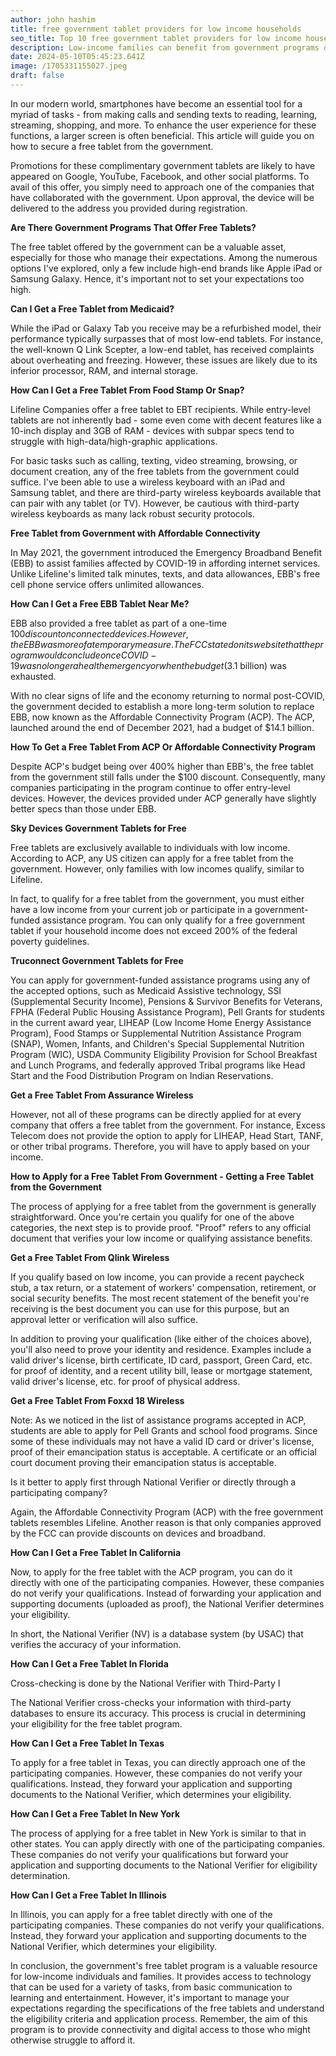 ```yaml
---
author: john hashim
title: free government tablet providers for low income households
seo_title: Top 10 free government tablet providers for low income households
description: Low-income families can benefit from government programs offering free or discounted tablets. 
date: 2024-05-10T05:45:23.641Z
image: /1705331155027.jpeg
draft: false
---
```


In our modern world, smartphones have become an essential tool for a myriad of tasks - from making calls and sending texts to reading, learning, streaming, shopping, and more. To enhance the user experience for these functions, a larger screen is often beneficial. This article will guide you on how to secure a free tablet from the government.

Promotions for these complimentary government tablets are likely to have appeared on Google, YouTube, Facebook, and other social platforms. To avail of this offer, you simply need to approach one of the companies that have collaborated with the government. Upon approval, the device will be delivered to the address you provided during registration.

**Are There Government Programs That Offer Free Tablets?**

The free tablet offered by the government can be a valuable asset, especially for those who manage their expectations. Among the numerous options I've explored, only a few include high-end brands like Apple iPad or Samsung Galaxy. Hence, it's important not to set your expectations too high.

**Can I Get a Free Tablet from Medicaid?**

While the iPad or Galaxy Tab you receive may be a refurbished model, their performance typically surpasses that of most low-end tablets. For instance, the well-known Q Link Scepter, a low-end tablet, has received complaints about overheating and freezing. However, these issues are likely due to its inferior processor, RAM, and internal storage.

**How Can I Get a Free Tablet From Food Stamp Or Snap?**

Lifeline Companies offer a free tablet to EBT recipients. While entry-level tablets are not inherently bad - some even come with decent features like a 10-inch display and 3GB of RAM - devices with subpar specs tend to struggle with high-data/high-graphic applications.

For basic tasks such as calling, texting, video streaming, browsing, or document creation, any of the free tablets from the government could suffice. I've been able to use a wireless keyboard with an iPad and Samsung tablet, and there are third-party wireless keyboards available that can pair with any tablet (or TV). However, be cautious with third-party wireless keyboards as many lack robust security protocols.

**Free Tablet from Government with Affordable Connectivity**

In May 2021, the government introduced the Emergency Broadband Benefit (EBB) to assist families affected by COVID-19 in affording internet services. Unlike Lifeline's limited talk minutes, texts, and data allowances, EBB's free cell phone service offers unlimited allowances.

**How Can I Get a Free EBB Tablet Near Me?**

EBB also provided a free tablet as part of a one-time $100 discount on connected devices. However, the EBB was more of a temporary measure. The FCC stated on its website that the program would conclude once COVID-19 was no longer a health emergency or when the budget ($3.1 billion) was exhausted.

With no clear signs of life and the economy returning to normal post-COVID, the government decided to establish a more long-term solution to replace EBB, now known as the Affordable Connectivity Program (ACP). The ACP, launched around the end of December 2021, had a budget of $14.1 billion.

**How To Get a Free Tablet From ACP Or Affordable Connectivity Program**

Despite ACP's budget being over 400% higher than EBB's, the free tablet from the government still falls under the $100 discount. Consequently, many companies participating in the program continue to offer entry-level devices. However, the devices provided under ACP generally have slightly better specs than those under EBB.

**Sky Devices Government Tablets for Free**

Free tablets are exclusively available to individuals with low income. According to ACP, any US citizen can apply for a free tablet from the government. However, only families with low incomes qualify, similar to Lifeline.

In fact, to qualify for a free tablet from the government, you must either have a low income from your current job or participate in a government-funded assistance program. You can only qualify for a free government tablet if your household income does not exceed 200% of the federal poverty guidelines.

**Truconnect Government Tablets for Free**

You can apply for government-funded assistance programs using any of the accepted options, such as Medicaid Assistive technology, SSI (Supplemental Security Income), Pensions & Survivor Benefits for Veterans, FPHA (Federal Public Housing Assistance Program), Pell Grants for students in the current award year, LIHEAP (Low Income Home Energy Assistance Program), Food Stamps or Supplemental Nutrition Assistance Program (SNAP), Women, Infants, and Children's Special Supplemental Nutrition Program (WIC), USDA Community Eligibility Provision for School Breakfast and Lunch Programs, and federally approved Tribal programs like Head Start and the Food Distribution Program on Indian Reservations.

**Get a Free Tablet From Assurance Wireless**

However, not all of these programs can be directly applied for at every company that offers a free tablet from the government. For instance, Excess Telecom does not provide the option to apply for LIHEAP, Head Start, TANF, or other tribal programs. Therefore, you will have to apply based on your income.

**How to Apply for a Free Tablet From Government - Getting a Free Tablet from the Government**

The process of applying for a free tablet from the government is generally straightforward. Once you're certain you qualify for one of the above categories, the next step is to provide proof. "Proof" refers to any official document that verifies your low income or qualifying assistance benefits.

**Get a Free Tablet From Qlink Wireless**

If you qualify based on low income, you can provide a recent paycheck stub, a tax return, or a statement of workers' compensation, retirement, or social security benefits. The most recent statement of the benefit you're receiving is the best document you can use for this purpose, but an approval letter or verification will also suffice.

In addition to proving your qualification (like either of the choices above), you'll also need to prove your identity and residence. Examples include a valid driver's license, birth certificate, ID card, passport, Green Card, etc. for proof of identity, and a recent utility bill, lease or mortgage statement, valid driver's license, etc. for proof of physical address.

**Get a Free Tablet From Foxxd 18 Wireless**

Note: As we noticed in the list of assistance programs accepted in ACP, students are able to apply for Pell Grants and school food programs. Since some of these individuals may not have a valid ID card or driver's license, proof of their emancipation status is acceptable. A certificate or an official court document proving their emancipation status is acceptable.

Is it better to apply first through National Verifier or directly through a participating company?

Again, the Affordable Connectivity Program (ACP) with the free government tablets resembles Lifeline. Another reason is that only companies approved by the FCC can provide discounts on devices and broadband.

**How Can I Get a Free Tablet In California**

Now, to apply for the free tablet with the ACP program, you can do it directly with one of the participating companies. However, these companies do not verify your qualifications. Instead of forwarding your application and supporting documents (uploaded as proof), the National Verifier determines your eligibility.

In short, the National Verifier (NV) is a database system (by USAC) that verifies the accuracy of your information.

**How Can I Get a Free Tablet In Florida**

Cross-checking is done by the National Verifier with Third-Party I

The National Verifier cross-checks your information with third-party databases to ensure its accuracy. This process is crucial in determining your eligibility for the free tablet program.

**How Can I Get a Free Tablet In Texas**

To apply for a free tablet in Texas, you can directly approach one of the participating companies. However, these companies do not verify your qualifications. Instead, they forward your application and supporting documents to the National Verifier, which determines your eligibility.

**How Can I Get a Free Tablet In New York**

The process of applying for a free tablet in New York is similar to that in other states. You can apply directly with one of the participating companies. These companies do not verify your qualifications but forward your application and supporting documents to the National Verifier for eligibility determination.

**How Can I Get a Free Tablet In Illinois**

In Illinois, you can apply for a free tablet directly with one of the participating companies. These companies do not verify your qualifications. Instead, they forward your application and supporting documents to the National Verifier, which determines your eligibility.

In conclusion, the government's free tablet program is a valuable resource for low-income individuals and families. It provides access to technology that can be used for a variety of tasks, from basic communication to learning and entertainment. However, it's important to manage your expectations regarding the specifications of the free tablets and understand the eligibility criteria and application process. Remember, the aim of this program is to provide connectivity and digital access to those who might otherwise struggle to afford it.